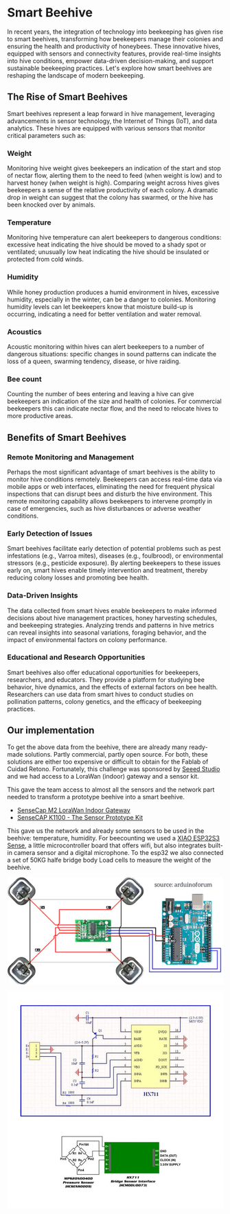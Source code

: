 # Smart Beehive

In recent years, the integration of technology into beekeeping has given rise to smart beehives, transforming how beekeepers manage their colonies and ensuring the health and productivity of honeybees. These innovative hives, equipped with sensors and connectivity features, provide real-time insights into hive conditions, empower data-driven decision-making, and support sustainable beekeeping practices. Let's explore how smart beehives are reshaping the landscape of modern beekeeping.

## The Rise of Smart Beehives

Smart beehives represent a leap forward in hive management, leveraging advancements in sensor technology, the Internet of Things (IoT), and data analytics. These hives are equipped with various sensors that monitor critical parameters such as:

### Weight

Monitoring hive weight gives beekeepers an indication of the start and stop of nectar flow, alerting them to the need to feed (when weight is low) and to harvest honey (when weight is high). Comparing weight across hives gives beekeepers a sense of the relative productivity of each colony. A dramatic drop in weight can suggest that the colony has swarmed, or the hive has been knocked over by animals.

### Temperature

Monitoring hive temperature can alert beekeepers to dangerous conditions: excessive heat indicating the hive should be moved to a shady spot or ventilated; unusually low heat indicating the hive should be insulated or protected from cold winds.

### Humidity

While honey production produces a humid environment in hives, excessive humidity, especially in the winter, can be a danger to colonies. Monitoring humidity levels can let beekeepers know that moisture build-up is occurring, indicating a need for better ventilation and water removal.

### Acoustics

Acoustic monitoring within hives can alert beekeepers to a number of dangerous situations: specific changes in sound patterns can indicate the loss of a queen, swarming tendency, disease, or hive raiding.

### Bee count

Counting the number of bees entering and leaving a hive can give beekeepers an indication of the size and health of colonies. For commercial beekeepers this can indicate nectar flow, and the need to relocate hives to more productive areas.

## Benefits of Smart Beehives

### Remote Monitoring and Management

Perhaps the most significant advantage of smart beehives is the ability to monitor hive conditions remotely. Beekeepers can access real-time data via mobile apps or web interfaces, eliminating the need for frequent physical inspections that can disrupt bees and disturb the hive environment. This remote monitoring capability allows beekeepers to intervene promptly in case of emergencies, such as hive disturbances or adverse weather conditions.

### Early Detection of Issues

Smart beehives facilitate early detection of potential problems such as pest infestations (e.g., Varroa mites), diseases (e.g., foulbrood), or environmental stressors (e.g., pesticide exposure). By alerting beekeepers to these issues early on, smart hives enable timely intervention and treatment, thereby reducing colony losses and promoting bee health.

### Data-Driven Insights

The data collected from smart hives enable beekeepers to make informed decisions about hive management practices, honey harvesting schedules, and beekeeping strategies. Analyzing trends and patterns in hive metrics can reveal insights into seasonal variations, foraging behavior, and the impact of environmental factors on colony performance.

### Educational and Research Opportunities

Smart beehives also offer educational opportunities for beekeepers, researchers, and educators. They provide a platform for studying bee behavior, hive dynamics, and the effects of external factors on bee health. Researchers can use data from smart hives to conduct studies on pollination patterns, colony genetics, and the efficacy of beekeeping practices.

## Our implementation

To get the above data from the beehive, there are already many ready-made solutions. Partly commercial, partly open source. For both, these solutions are either too expensive or difficult to obtain for the Fablab of Cuidad Retono. Fortunately, this challenge was sponsored by [Seeed Studio](https://seeedstudio.com) and we had access to a LoraWan (indoor) gateway and a sensor kit.

This gave the team access to almost all the sensors and the network part needed to transform a prototype beehive into a smart beehive.

* [SenseCap M2 LoraWan Indoor Gateway](https://www.seeedstudio.com/SenseCAP-LoRaWAN-Starter-Kit-US915-p-5790.html)
* [SenseCAP K1100 - The Sensor Prototype Kit](https://www.seeedstudio.com/Seeed-Studio-LoRaWAN-Dev-Kit-p-5370.html)

This gave us the network and already some sensors to be used in the beehive: temperature, humidity. For beecounting we used a [XIAO ESP32S3 Sense](https://www.seeedstudio.com/XIAO-ESP32S3-Sense-p-5639.html), a little microcontroller board that offers wifi, but also integrates built-in camera sensor and a digital microphone. To the esp32 we also connected a set of 50KG halfe bridge body Load cells to measure the weight of the beehive.

![](connecting-4-load-cells-to-build-load-cells-2579477808.webp)

![](hx711.jpg)
